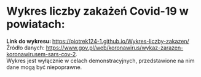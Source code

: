 # Wykres liczby zakażeń Covid-19 w powiatach:
<b> Link do wykresu: </b> https://piotrek124-1.github.io/Wykres-liczby-zakazen/ <br />
Źródło danych: https://www.gov.pl/web/koronawirus/wykaz-zarazen-koronawirusem-sars-cov-2. <br />
Wykres jest wyłącznie w celach demonstracyjnych, przedstawione na nim dane mogą być niepoprawne.
